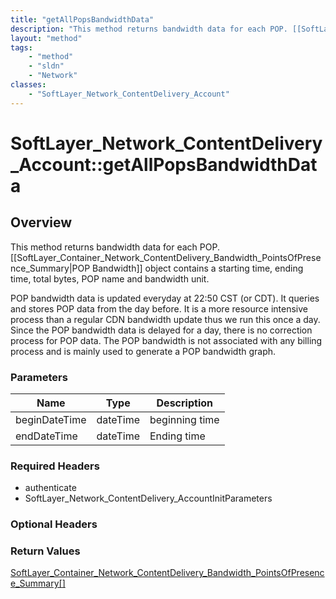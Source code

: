 ```yaml
---
title: "getAllPopsBandwidthData"
description: "This method returns bandwidth data for each POP. [[SoftLayer_Container_Network_ContentDelivery_Bandwidth_PointsOfPresenc... "
layout: "method"
tags:
    - "method"
    - "sldn"
    - "Network"
classes:
    - "SoftLayer_Network_ContentDelivery_Account"
---
```

# SoftLayer_Network_ContentDelivery_Account::getAllPopsBandwidthData
## Overview 
This method returns bandwidth data for each POP. [[SoftLayer_Container_Network_ContentDelivery_Bandwidth_PointsOfPresence_Summary|POP Bandwidth]] object contains a starting time, ending time, total bytes, POP name and bandwidth unit. 

POP bandwidth data is updated everyday at 22:50 CST (or CDT). It queries and stores POP data from the day before. It is a more resource intensive process than a regular CDN bandwidth update thus we run this once a day. Since the POP bandwidth data is delayed for a day, there is no correction process for POP data. The POP bandwidth is not associated with any billing process and is mainly used to generate a POP bandwidth graph. 

### Parameters 
|Name | Type | Description |
| --- | --- | --- |
|beginDateTime| dateTime| beginning time|
|endDateTime| dateTime| Ending time|


### Required Headers
* authenticate
* SoftLayer_Network_ContentDelivery_AccountInitParameters

### Optional Headers

### Return Values
<a href='/reference/datatypes/SoftLayer_Container_Network_ContentDelivery_Bandwidth_PointsOfPresence_Summary'>SoftLayer_Container_Network_ContentDelivery_Bandwidth_PointsOfPresence_Summary[] </a>
